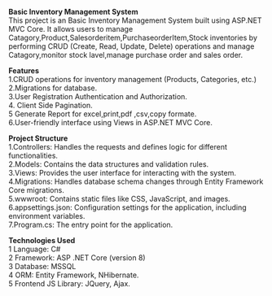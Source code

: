 
**Basic Inventory Management System**<br>
This project is an Basic Inventory Management System built using ASP.NET MVC Core.
It allows users to manage Catagory,Product,Salesorderitem,PurchaseorderItem,Stock
inventories by performing CRUD (Create, Read, Update, Delete) operations and
manage Catagory,monitor stock lavel,manage purchase order and sales order.

**Features**<br>
1.CRUD operations for inventory management (Products, Categories, etc.)<br>
2.Migrations for database.<br>
3.User Registration  Authentication and Authorization.<br>
4. Client Side Pagination.<br>
5  Generate Report for excel,print,pdf ,csv,copy formate.<br>
6.User-friendly interface using Views in ASP.NET  MVC Core.<br>

**Project Structure**<br>
1.Controllers: Handles the requests and defines logic for different functionalities.<br>
2.Models: Contains the data structures and validation rules.<br>
3.Views: Provides the user interface for interacting with the system.<br>
4.Migrations: Handles database schema changes through Entity Framework Core migrations.<br>
5.wwwroot: Contains static files like CSS, JavaScript, and images.<br>
6.appsettings.json: Configuration settings for the application, including environment variables.<br>
7.Program.cs: The entry point for the application.<br>

**Technologies Used**<br>
1 Language: C# <br>
2 Framework: ASP .NET Core (version 8) <br>
3 Database: MSSQL <br>
4 ORM: Entity Framework, NHibernate. <br>
5 Frontend JS Library: JQuery, Ajax. <br>







